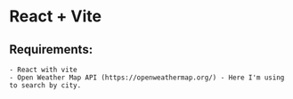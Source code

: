 # React + Vite

  
## Requirements:
    - React with vite
    - Open Weather Map API (https://openweathermap.org/) - Here I'm using to search by city.
 


